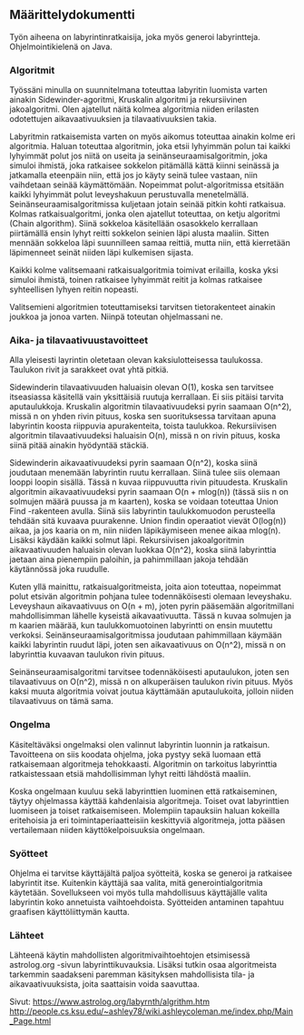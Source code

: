## Määrittelydokumentti

Työn aiheena on labyrintinratkaisija, joka myös generoi labyrintteja. Ohjelmointikielenä on Java.

### Algoritmit

Työssäni minulla on suunnitelmana toteuttaa labyritin luomista varten ainakin Sidewinder-agoritmi, Kruskalin algoritmi ja rekursiivinen jakoalgoritmi. Olen ajatellut näitä kolmea algoritmia niiden erilasten odotettujen aikavaativuuksien ja tilavaativuuksien takia. 

Labyritmin ratkaisemista varten on myös aikomus toteuttaa ainakin kolme eri algoritmia. Haluan toteuttaa algoritmin, joka etsii lyhyimmän polun tai kaikki lyhyimmät polut jos niitä on useita ja seinänseuraamisalgoritmin, joka simuloi ihmistä, joka ratkaisee sokkelon pitämällä kättä kiinni seinässä ja jatkamalla eteenpäin niin, että jos jo käyty seinä tulee vastaan, niin vaihdetaan seinää käymättömään. Nopeimmat polut-algoritmissa etsitään kaikki lyhyimmät polut leveyshakuun perustuvalla menetelmällä. Seinänseuraamisalgoritmissa kuljetaan jotain seinää pitkin kohti ratkaisua. Kolmas ratkaisualgoritmi, jonka olen ajatellut toteuttaa, on ketju algoritmi (Chain algorithm). Siinä sokkeloa käsitellään osasokkelo kerrallaan piirtämällä ensin lyhyt reitti sokkelon seinien läpi alusta maaliin. Sitten mennään sokkeloa läpi suunnilleen samaa reittiä, mutta niin, että kierretään läpimenneet seinät niiden läpi kulkemisen sijasta.

Kaikki kolme valitsemaani ratkaisualgoritmia toimivat erilailla, koska yksi simuloi ihmistä, toinen ratkaisee lyhyimmät reitit ja kolmas ratkaisee syhteellisen lyhyen reitin nopeasti.

Valitsemieni algoritmien toteuttamiseksi tarvitsen tietorakenteet ainakin joukkoa ja jonoa varten. Niinpä toteutan ohjelmassani ne.


### Aika- ja tilavaativuustavoitteet

Alla yleisesti layrintin oletetaan olevan kaksiulotteisessa taulukossa. Taulukon rivit ja sarakkeet ovat yhtä pitkiä.

Sidewinderin tilavaativuuden haluaisin olevan O(1), koska sen tarvitsee itseasiassa käsitellä vain yksittäisiä ruutuja kerrallaan. Ei siis pitäisi tarvita aputaulukkoja. Kruskalin algoritmin tilavaativuudeksi pyrin saamaan O(n^2), missä n on yhden rivin pituus, koska sen suorituksessa tarvitaan apuna labyrintin koosta riippuvia apurakenteita, toista taulukkoa. Rekursiivisen algoritmin tilavaativuudeksi haluaisin O(n), missä n on rivin pituus, koska siinä pitää ainakin hyödyntää stäckiä. 

Sidewinderin aikavaativuudeksi pyrin saamaan O(n^2), koska siinä joudutaan menemään labyrintin ruutu kerrallaan. Siinä tulee siis olemaan looppi loopin sisällä. Tässä n kuvaa riippuvuutta rivin pituudesta. Kruskalin algoritmin aikavaativuudeksi pyrin saamaan O(n + mlog(n)) (tässä siis n on solmujen määrä puussa ja m kaarten), koska se voidaan toteuttaa Union Find -rakenteen avulla. Siinä siis labyrintin taulukkomuodon perusteella tehdään sitä kuvaava puurakenne. Union findin operaatiot vievät O(log(n)) aikaa, ja jos kaaria on m, niin niiden läpikäymiseen menee aikaa mlog(n). Lisäksi käydään kaikki solmut läpi. Rekursiivisen jakoalgoritmin aikavaativuuden haluaisin olevan luokkaa O(n^2), koska siinä labyrinttia jaetaan aina pienempiin paloihin, ja pahimmillaan jakoja tehdään käytännössä joka ruudulle.

Kuten yllä mainittu, ratkaisualgoritmeista, joita aion toteuttaa, nopeimmat polut etsivän algoritmin pohjana tulee todennäköisesti olemaan leveyshaku. Leveyshaun aikavaativuus on O(n + m), joten pyrin pääsemään algoritmillani mahdollisimman lähelle kyseistä aikavaativuutta. Tässä n kuvaa solmujen ja m kaarien määrää, kun taulukkomuotoinen labyrintti on ensin muutettu verkoksi. Seinänseuraamisalgoritmissa joudutaan pahimmillaan käymään kaikki labyrintin ruudut läpi, joten sen aikavaativuus on O(n^2), missä n on labyrinttia kuvaavan taulukon rivin pituus.

Seinänseuraamisalgoritmi tarvitsee todennäköisesti aputaulukon, joten sen tilavaativuus on O(n^2), missä n on alkuperäisen taulukon rivin pituus. Myös kaksi muuta algoritmia voivat joutua käyttämään aputaulukoita, jolloin niiden tilavaativuus on tämä sama.


### Ongelma

Käsiteltäväksi ongelmaksi olen valinnut labyrintin luonnin ja ratkaisun. Tavoitteena on siis koodata ohjelma, joka pystyy sekä luomaan että ratkaisemaan algoritmeja tehokkaasti. Algoritmin on tarkoitus labyrinttia ratkaistessaan etsiä mahdollisimman lyhyt reitti lähdöstä maaliin.

Koska ongelmaan kuuluu sekä labyrinttien luominen että ratkaiseminen, täytyy ohjelmassa käyttää kahdenlaisia algoritmeja. Toiset ovat labyrinttien luomiseen ja toiset ratkaisemiseen. Molempiin tapauksiin haluan kokeilla eritehoisia ja eri toimintaperiaatteisiin keskittyviä algoritmeja, jotta pääsen vertailemaan niiden käyttökelpoisuuksia ongelmaan.


### Syötteet

Ohjelma ei tarvitse käyttäjältä paljoa syötteitä, koska se generoi ja ratkaisee labyrintit itse. Kuitenkin käyttäjä saa valita, mitä generointialgoritmia käytetään. Sovellukseen voi myös tulla mahdollisuus käyttäjälle valita labyrintin koko annetuista vaihtoehdoista. Syötteiden antaminen tapahtuu graafisen käyttöliittymän kautta.



### Lähteet

Lähteenä käytin mahdollisten algoritmivaihtoehtojen etsimisessä astrolog.org -sivun labyrinttikuvauksia. Lisäksi tutkin osaa algoritmeista tarkemmin saadakseni paremman käsityksen mahdollisista tila- ja aikavaativuuksista, joita saattaisin voida saavuttaa.

Sivut: 
https://www.astrolog.org/labyrnth/algrithm.htm
http://people.cs.ksu.edu/~ashley78/wiki.ashleycoleman.me/index.php/Main_Page.html
